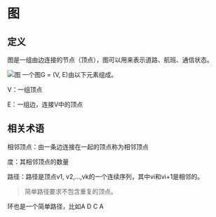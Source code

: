 # 图
## 定义
图是一组由边连接的节点（顶点），图可以用来表示道路、航班、通信状态。

![图](https://www.google.com/search?biw=1920&bih=937&tbm=isch&sa=1&ei=oEi0XL_pOuGsmAWWrZSoBA&q=%E5%9B%BE&oq=%E5%9B%BE&gs_l=img.3..0l10.12703.12703..13221...0.0..0.227.227.2-1......0....1..gws-wiz-img.1rnYorjHMkc#imgrc=cNSEGn0b7RJlxM:)
一个图G = (V, E)由以下元素组成。

V：一组顶点

E：一组边，连接V中的顶点

## 相关术语
相邻顶点：由一条边连接在一起的顶点称为相邻顶点

度：其相邻顶点的数量

路径：路径是顶点v1, v2,…,vk的一个连续序列，其中vi和vi+1是相邻的。
> 简单路径要求不包含重复的顶点。

环也是一个简单路径，比如A D C A

